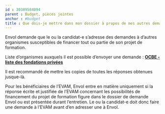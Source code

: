 ```yaml
---
id : 30389584094
parent : Budget, pièces jointes
anchor : #budget
title : Que dois-je mettre dans mon dossier à propos de mes autres demandes de bourses ?
---
```

Envol demande que le ou la candidat-e s’adresse des demandes à d’autres organismes susceptibles de financer tout ou partie de son projet de formation.

Liste d’organismes auxquels il est possible d’envoyer une demande : <a href="https://api.association-envol.info/rapports/download/60" target="_blank"><strong>OCBE - liste des fondations privées</strong></a>

Il est recommandé de mettre les copies de toutes les réponses obtenues jusque-là.

Pour les bénéficiaires de l’EVAM, Envol entre en matière uniquement si la réponse écrite et 
justifiée de l’EVAM concernant les possibilités de financement du projet de formation figure dans le dossier de demande Envol ou est présentée durant l’entretien. Le ou la candidat-e doit donc faire une demande à l’EVAM avant d’en adresser une à Envol.
